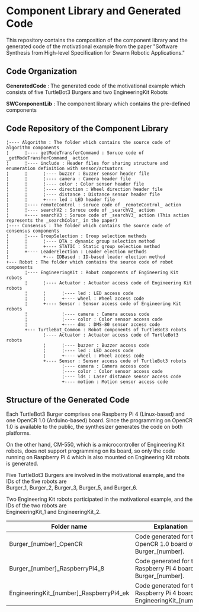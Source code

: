 # Component Library and Generated Code

This repository contains the composition of the component library and the generated code of the motivational example from the paper "Software Synthesis from High-level Specification for Swarm Robotic Applications."

## Code Organization

__GeneratedCode__ : The generated code of the motivational example which consists of five TurtleBot3 Burgers and two EngineeringKit Robots

__SWComponentLib__ : The component library which contains the pre-defined components 

## Code Repository of the Component Library

```
¦---- Algorithm : The folder which contains the source code of algorithm components
¦      ¦---- getModeTransferCommand : Soruce code of _getModeTransferCommand_ action
¦      ¦---- include : Header files for sharing structure and enumeration definition with sensor/actuators
¦      ¦      ¦---- buzzer : Buzzer sensor header file
¦      ¦      ¦---- camera : Camera header file
¦      ¦      ¦---- color : Color sensor header file
¦      ¦      ¦---- direction : Wheel direction header file
¦      ¦      ¦---- distance : Distance sensor header file
¦      ¦      +---- led : LED header file
¦      ¦---- remoteControl : soruce code of _remoteControl_ action
¦      ¦---- searchV2 : Soruce code of _searchV2_ action
¦      +---- searchV3 : Soruce code of _searchV3_ action (This action represents the _searchColor_ in the paper)
¦---- Consensus : The folder which contains the source code of consensus components
¦      ¦---- GroupSelection : Group selection methods
¦      ¦      ¦---- DTA : dynamic group selection method
¦      ¦      +---- STATIC : Static group selection method
¦      +---- LeaderElection : Leader election methods
¦             +--- IDBased : ID-based leader election method
+--- Robot : The folder which contains the source code of robot components
       ¦---- EngineeringKit : Robot components of Engineering Kit robots
       ¦      ¦---- Actuator : Actuator access code of Engineering Kit robots
       ¦      ¦      ¦---- led : LED access code
       ¦      ¦      +---- wheel : Wheel access code
       ¦      +---- Sensor : Sensor access code of Engineering Kit robots
       ¦             ¦---- camera : Camera access code
       ¦             ¦---- color : Color sensor access code
       ¦             +---- dms : DMS-80 sensor access code
       +--- TurtleBot_Common : Robot components of TurtleBot3 robots
              ¦---- Actuator : Actuator access code of TurtleBot3 robots
              ¦      ¦---- buzzer : Buzzer access code
              ¦      ¦---- led : LED access code
              ¦      +---- wheel : Wheel access code
              +---- Sensor : Sensor access code of TurtleBot3 robots
                     ¦---- camera : Camera access code
                     ¦---- color : Color sensor access code
                     ¦---- lds : Laser distance sensor access code
                     +---- motion : Motion sensor access code
```


## Structure of the Generated Code

Each TurtleBot3 Burger comprises one Raspberry Pi 4 (Linux-based) and one OpenCR 1.0 (Arduino-based) board. Since the programming on OpenCR 1.0 is available to the public, the synthesizer generates the code on both platforms.

On the other hand, CM-550, which is a microcontroller of Engineering Kit robots, does not support programming on its board, so only the code running on Raspberry Pi 4 which is also mounted on Engineering Kit robots is generated.

Five TurtleBot3 Burgers are involved in the motivational example, and the IDs of the five robots are <br>
Burger\_1, Burger\_2, Burger\_3, Burger\_5, and Burger\_6.

Two Engineering Kit robots participated in the motivational example, and the IDs of the two robots are <br> 
EngineeringKit\_1 and EngineeringKit\_2.

| Folder name | Explanation | 
| --- | --- |
| Burger\_[number]\_OpenCR | Code generated for the OpenCR 1.0 board of Burger\_[number]. |
| Burger\_[number]\_RaspberryPi4\_8 | Code generated for the Raspberry Pi 4 board of Burger\_[number]. |
| EngineeringKit\_[number]\_RaspberryPi4\_ek | Code generated for the Raspberry Pi 4 board of EngineeringKit\_[number]. |


